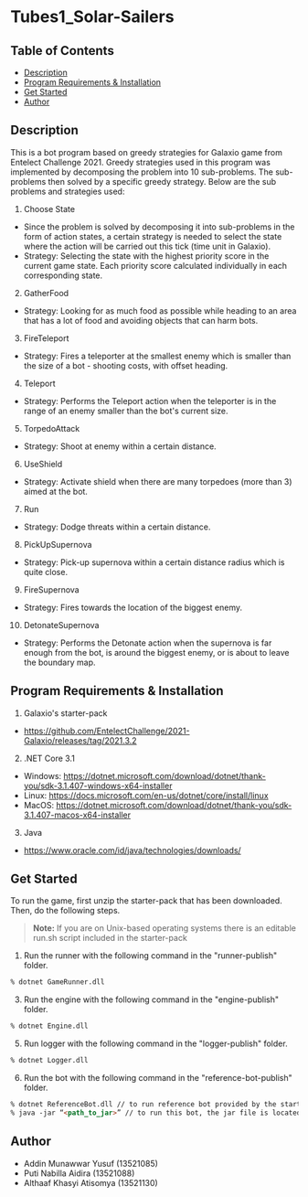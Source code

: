# Tubes1_Solar-Sailers

## Table of Contents

- [Description](#description)
- [Program Requirements & Installation](#program_requirements_&_Installation)
- [Get Started](#Get_Started)
- [Author](#author)

## Description
This is a bot program based on greedy strategies for Galaxio game from Entelect Challenge 2021.
Greedy strategies used in this program was implemented by decomposing the problem into 10 sub-problems.
The sub-problems then solved by a specific greedy strategy. 
Below are the sub problems and strategies used:

1. Choose State
- Since the problem is solved by decomposing it into sub-problems in the form of action states, 
a certain strategy is needed to select the state where the action will be carried out this tick (time unit in Galaxio). 
- Strategy: Selecting the state with the highest priority score in the current game state. 
Each priority score calculated individually in each corresponding  state.

2. GatherFood
- Strategy: Looking for as much food as possible while heading to an area that has a lot of food and avoiding objects that can harm bots.

3. FireTeleport
- Strategy: Fires a teleporter at the smallest enemy which is smaller than the size of a bot - shooting costs, with offset heading.

4. Teleport
- Strategy: Performs the Teleport action when the teleporter is in the range of an enemy smaller than the bot's current size.

5. TorpedoAttack
- Strategy: Shoot at enemy within a certain distance.

6. UseShield
- Strategy: Activate shield when there are many torpedoes (more than 3) aimed at the bot.

7. Run
- Strategy: Dodge threats within a certain distance.

8. PickUpSupernova
- Strategy: Pick-up supernova within a certain distance radius which is quite close.

9. FireSupernova
- Strategy: Fires towards the location of the biggest enemy.

10. DetonateSupernova
- Strategy: Performs the Detonate action when the supernova is far enough from the bot, is around the biggest enemy, or is about to leave the boundary map.

## Program Requirements & Installation
1. Galaxio's starter-pack
* https://github.com/EntelectChallenge/2021-Galaxio/releases/tag/2021.3.2
2. .NET Core 3.1
* Windows: https://dotnet.microsoft.com/download/dotnet/thank-you/sdk-3.1.407-windows-x64-installer
* Linux: https://docs.microsoft.com/en-us/dotnet/core/install/linux
* MacOS: https://dotnet.microsoft.com/download/dotnet/thank-you/sdk-3.1.407-macos-x64-installer
3. Java
* https://www.oracle.com/id/java/technologies/downloads/

## Get Started

To run the game, first unzip the starter-pack that has been downloaded. Then, do the following steps.
> **Note:** If you are on Unix-based operating systems there is an editable run.sh script included in the starter-pack
1. Run the runner with the following command in the "runner-publish" folder.
  ```markdown
  % dotnet GameRunner.dll
  ```
3. Run the engine with the following command in the "engine-publish" folder.
  ```markdown
  % dotnet Engine.dll
  ```
5. Run logger with the following command in the "logger-publish" folder.
  ```markdown
  % dotnet Logger.dll
  ```
6. Run the bot with the following command in the "reference-bot-publish" folder.
  ```markdown
  % dotnet ReferenceBot.dll // to run reference bot provided by the starter-pack.
  % java -jar “<path_to_jar>” // to run this bot, the jar file is located in target folder in this repository.

  ```

## Author
- Addin Munawwar Yusuf (13521085)
- Puti Nabilla Aidira (13521088)
- Althaaf Khasyi Atisomya (13521130)
